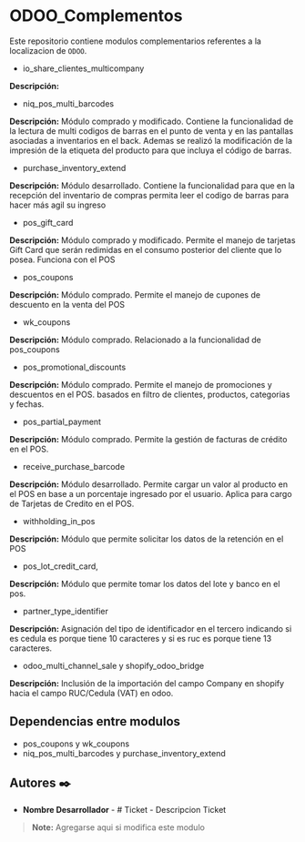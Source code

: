 # ODOO_Complementos

Este repositorio contiene modulos complementarios referentes a la localizacion de `ODOO`.

- io_share_clientes_multicompany

**Descripción:**

- niq_pos_multi_barcodes       

**Descripción:** Módulo comprado y modificado. Contiene la funcionalidad de la lectura de multi codigos de barras en el punto de venta y en las pantallas asociadas a inventarios en el back. Ademas se realizó la modificación de la impresión de la etiqueta del producto para que incluya el código de barras.

- purchase_inventory_extend    

**Descripción:** Módulo desarrollado. Contiene la funcionalidad para que en la recepción del inventario de compras permita leer el codigo de barras para hacer más agil su ingreso

- pos_gift_card

**Descripción:** Módulo comprado y modificado. Permite el manejo de tarjetas Gift Card que serán redimidas en el consumo posterior del cliente que lo posea. Funciona con el POS

- pos_coupons                  

**Descripción:** Módulo comprado. Permite el manejo de cupones de descuento en la venta del POS

- wk_coupons                   

**Descripción:** Módulo comprado. Relacionado a la funcionalidad de pos_coupons

- pos_promotional_discounts

**Descripción:** Módulo comprado. Permite el manejo de promociones y descuentos en el POS. basados en filtro de clientes, productos, categorias y fechas.

- pos_partial_payment

**Descripción:** Módulo comprado. Permite la gestión de facturas de crédito en el POS.

- receive_purchase_barcode     

**Descripción:** Módulo desarrollado. Permite cargar un valor al producto en el POS en base a un porcentaje ingresado por el usuario. Aplica para cargo de Tarjetas de Credito en el POS.

- withholding_in_pos     

**Descripción:** Módulo que permite solicitar los datos de la retención en el POS

- pos_lot_credit_card, 

**Descripción:** Módulo que permite tomar los datos del lote y banco en el pos. 

- partner_type_identifier     

**Descripción:**
Asignación del tipo de identificador en el tercero indicando si es cedula es porque tiene 10 caracteres y si es ruc  es porque tiene 13 caracteres.

- odoo_multi_channel_sale y  shopify_odoo_bridge 

**Descripción:**
Inclusión de la importación del campo Company en shopify hacia el campo RUC/Cedula (VAT) en odoo.


  ## Dependencias entre modulos
  - pos_coupons y wk_coupons   
  - niq_pos_multi_barcodes y purchase_inventory_extend


## Autores ✒️

* **Nombre Desarrollador** - # Ticket - Descripcion Ticket

> **Note:** Agregarse aqui si modifica este modulo
